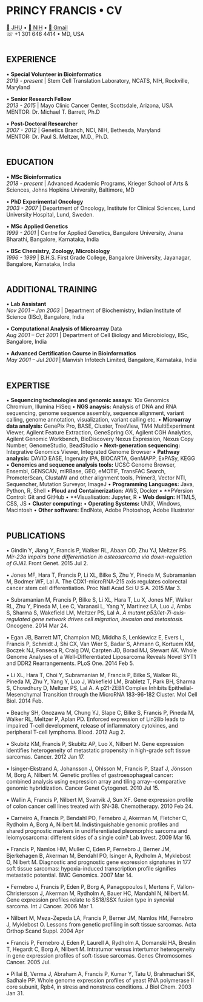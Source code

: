 
# PRINCY FRANCIS   •   CV
[📧 JHU](mailto:pfranc10@jh.edu) • [📧 NIH](mailto:francisp2@nih.gov)  • [📧 Gmail](mailto:princyfrancis24@gmail.com) <br>
☏ +1 301 646 4414 • MD, USA
<br><br>

## EXPERIENCE
• **Special Volunteer in Bioinformatics** <br>
_2019 - present_  |  Stem Cell Translation Laboratory, NCATS, NIH, Rockville, Maryland

• **Senior Research Fellow** <br>
_2013 - 2015_  |  Mayo Clinic Cancer Center, Scottsdale, Arizona, USA <br>
MENTOR: Dr. Michael T. Barrett, Ph.D

• **Post-Doctoral Researcher** <br>
_2007 - 2012_  |  Genetics Branch, NCI, NIH, Bethesda, Maryland <br>
MENTOR: Dr. Paul S. Meltzer, M.D., Ph.D. <br>
<br>

## EDUCATION
• **MSc Bioinformatics** <br>
_2018 - present_  |  Advanced Academic Programs, Krieger School of Arts & Sciences, Johns Hopkins University, Baltimore, MD

• **PhD Experimental Oncology** <br>
_2003 - 2007_  |  Department of Oncology, Institute for Clinical Sciences, Lund University Hospital, Lund, Sweden.

• **MSc Applied Genetics** <br>
_1999 - 2001_  |  Centre for Applied Genetics, Bangalore University, Jnana Bharathi, Bangalore, Karnataka, India

• **BSc Chemistry, Zoology, Microbiology** <br>
_1996 - 1999_  |  B.H.S. First Grade College, Bangalore University, Jayanagar, Bangalore, Karnataka, India <br>
<br>

## ADDITIONAL TRAINING
• **Lab Assistant** <br>
_Nov 2001 – Jan 2003_  |  Department of Biochemistry, Indian Institute of Science (IISc), Bangalore, India <br>
  
• **Computational Analysis of Microarray** Data <br>
_Aug 2001 – Oct 2001_  | Department of Cell Biology and Microbiology, IISc, Bangalore, India <br>
  
• **Advanced Certification Course in Bioinformatics** <br>
_May 2001 – Jul 2001_  |  Manvish Infotech Limited, Bangalore, Karnataka, India <br>
<br>

## EXPERTISE
• **Sequencing technologies and genomic assays:** 10x Genomics Chromium, Illumina HiSeq
• **NGS anaysis:** Analysis of DNA and RNA sequencing, genome sequence assembly, sequence alignment, variant calling, genome annotation, visualization, variant calling etc.
• **Microarray data analysis:** GenePix Pro, BASE, Cluster, TreeView, TM4 MultiExperiment Viewer, Agilent Feature Extraction, GeneSpring GX, Agilent CGH Analytics, Agilent Genomic Workbench, BioDiscovery Nexus Expression, Nexus Copy Number, GenomeStudio, BeadStudio
• **Next-generation sequencing:** Integrative Genomics Viewer, Integrated Genome Browser
• **Pathway analysis:** DAVID EASE, Ingenuity IPA, BIOCARTA, GenMAPP, ExPASy, KEGG
• **Genomics and sequence analysis tools:** UCSC Genome Browser, Ensembl, GENSCAN, miRBase, GEO, eMOTIF, TransFAC Search, PromoterScan, ClustalW and other alignment tools, Primer3, Vector NTI, Sequencher, Mutation Surveyor, ImageJ
• **Programming Languages:** Java, Python, R, Shell
• **Ploud and Containerization:** AWS, Docker
• **PVersion Control: Git and GitHub
• **Visualisation: Jupyter, R
• **Web design:** HTML5, CSS, JS
• **Cluster computing:** 
• **Operating Systems:** UNIX, Windows, Macintosh
• **Other software:** EndNote, Adobe Photoshop, Adobe Illustrator
<br><br>

## PUBLICATIONS
• Gindin Y, Jiang Y, Francis P, Walker RL, Abaan OD, Zhu YJ, Meltzer PS. _Mir-23a impairs bone differentiation in osteosarcoma via down-regulation of GJA1._ Front Genet. 2015 Jul 2.

• Jones MF, Hara T, Francis P, Li XL, Bilke S, Zhu Y, Pineda M, Subramanian M, Bodmer WF, Lal A. The CDX1-microRNA-215 axis regulates colorectal cancer stem cell differentiation. Proc Natl Acad Sci U S A. 2015 Mar 3.

• Subramanian M, Francis P, Bilke S, Li XL, Hara T, Lu X, Jones MF, Walker RL, Zhu Y, Pineda M, Lee C, Varanasi L, Yang Y, Martinez LA, Luo J, Ambs S, Sharma S, Wakefield LM, Meltzer PS, Lal A. _A mutant p53/let-7i-axis-regulated gene network drives cell migration, invasion and metastasis._ Oncogene. 2014 Mar 24.

• Egan JB, Barrett MT, Champion MD, Middha S, Lenkiewicz E, Evers L, Francis P, Schmidt J, Shi CX, Van Wier S, Badar S, Ahmann G, Kortuem KM, Boczek NJ, Fonseca R, Craig DW, Carpten JD, Borad MJ, Stewart AK. Whole Genome Analyses of a Well-Differentiated Liposarcoma Reveals Novel SYT1 and DDR2 Rearrangements. PLoS One. 2014 Feb 5.

• Li XL, Hara T, Choi Y, Subramanian M, Francis P, Bilke S, Walker RL, Pineda M, Zhu Y, Yang Y, Luo J, Wakefield LM, Brabletz T, Park BH, Sharma S, Chowdhury D, Meltzer PS, Lal A. A p21-ZEB1 Complex Inhibits Epithelial-Mesenchymal Transition through the MicroRNA 183-96-182 Cluster. Mol Cell Biol. 2014 Feb.

• Beachy SH, Onozawa M, Chung YJ, Slape C, Bilke S, Francis P, Pineda M, Walker RL, Meltzer P, Aplan PD. Enforced expression of Lin28b leads to impaired T-cell development, release of inflammatory cytokines, and peripheral T-cell lymphoma. Blood. 2012 Aug 2.
			
• Skubitz KM, Francis P, Skubitz AP, Luo X, Nilbert M. Gene expression identifies heterogeneity of metastatic propensity in high-grade soft tissue sarcomas. Cancer. 2012 Jan 17.
			
• Isinger-Ekstrand A, Johansson J, Ohlsson M, Francis P, Staaf J, Jönsson M, Borg A, Nilbert M. Genetic profiles of gastroesophageal cancer: combined analysis using expression array and tiling array--comparative genomic hybridization. Cancer Genet Cytogenet. 2010 Jul 15.
			
• Wallin A, Francis P, Nilbert M, Svanvik J, Sun XF. Gene expression profile of colon cancer cell lines treated with SN-38. Chemotherapy. 2010 Feb 24.
			
• Carneiro A, Francis P, Bendahl PO, Fernebro J, Akerman M, Fletcher C, Rydholm A, Borg A, Nilbert M. Indistinguishable genomic profiles and shared prognostic markers in undifferentiated pleomorphic sarcoma and leiomyosarcoma: different sides of a single coin? Lab Invest. 2009 Mar 16.
			
• Francis P, Namlos HM, Muller C, Eden P, Fernebro J, Berner JM, Bjerkehagen B, Akerman M, Bendahl PO, Isinger A, Rydholm A, Myklebost O, Nilbert M. Diagnostic and prognostic gene expression signatures in 177 soft tissue sarcomas: hypoxia-induced transcription profile signifies metastatic potential. BMC Genomics. 2007 Mar 14.
			
• Fernebro J, Francis P, Eden P, Borg A, Panagopoulos I, Mertens F, Vallon- Christersson J, Akerman M, Rydholm A, Bauer HC, Mandahl N, Nilbert M. Gene expression profiles relate to SS18/SSX fusion type in synovial sarcoma. Int J Cancer. 2006 Mar 1.

• Nilbert M, Meza-Zepeda LA, Francis P, Berner JM, Namlos HM, Fernebro J, Myklebost O. Lessons from genetic profiling in soft tissue sarcomas. Acta Orthop Scand Suppl. 2004 Apr
			
• Francis P, Fernebro J, Eden P, Laurell A, Rydholm A, Domanski HA, Breslin T, Hegardt C, Borg A, Nilbert M. Intratumor versus intertumor heterogeneity in gene expression profiles of soft-tissue sarcomas. Genes Chromosomes Cancer. 2005 Jul.
			
• Pillai B, Verma J, Abraham A, Francis P, Kumar Y, Tatu U, Brahmachari SK, Sadhale PP. Whole genome expression profiles of yeast RNA polymerase II core subunit, Rpb4, in stress and nonstress conditions. J Biol Chem. 2003 Jan 31.
